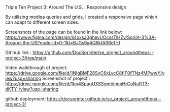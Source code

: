 #

Triple Ten Project 3: Around The U.S. : Responsive design

By utilizing mediqa queries and grids, I created a responsive page which can adapt to different screen sizes.

Screenshots of the page can be found in the link below:
https://www.figma.com/design/ii4xxsJ0ghevUOcssTlHZv/Sprint-3%3A-Around-the-US?node-id=0-1&t=BJGs9a4Q6ktAR6e1-0

Git hub link :
https://github.com/DocSprinter/se_project_aroundtheus--project-3/tree/main

Video walkthrough of project: https://drive.google.com/file/d/1NIgBMF28SvC6xLvcC8fIF0fTNz4MPwwY/view?usp=sharing
Screenshot of project : https://drive.google.com/file/d/1bp4SpagUXSSgmbImmHrCoNuRT3-dKTY-/view?usp=sharing

github deployment: https://docsprinter.github.io/se_project_aroundtheus--project-3/
